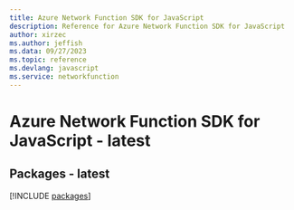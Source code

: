 ```yaml
---
title: Azure Network Function SDK for JavaScript
description: Reference for Azure Network Function SDK for JavaScript
author: xirzec
ms.author: jeffish
ms.data: 09/27/2023
ms.topic: reference
ms.devlang: javascript
ms.service: networkfunction
---
```

# Azure Network Function SDK for JavaScript - latest
## Packages - latest
[!INCLUDE [packages](network-function-index.md)]